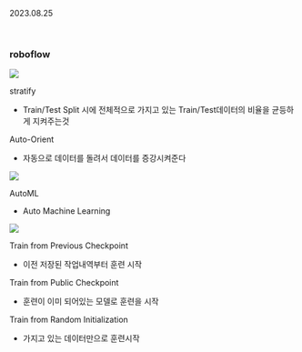 2023.08.25

<br>

### roboflow

![](https://i.imgur.com/7IqQfuy.png)

stratify
* Train/Test Split 시에 전체적으로 가지고 있는 Train/Test데이터의 비율을 균등하게 지켜주는것

Auto-Orient 
* 자동으로 데이터를 돌려서 데이터를 증강시켜준다


![](https://i.imgur.com/9zDvQmt.png)

AutoML
* Auto Machine Learning


![](https://i.imgur.com/7c4Jff7.png)

Train from Previous Checkpoint
* 이전 저장된 작업내역부터 훈련 시작

Train from Public Checkpoint
* 훈련이 이미 되어있는 모델로 훈련을 시작

Train from Random Initialization
* 가지고 있는 데이터만으로 훈련시작
